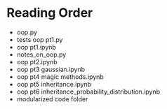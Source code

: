 # Reading Order

* oop.py
* tests oop pt1.py
* oop pt1.ipynb
* notes_on_oop.py
* oop pt2.ipynb
* oop pt3 gaussian.ipynb
* oop pt4 magic methods.ipynb
* oop pt5 inheritance.ipynb
* oop pt6 inheritance_probability_distribution.ipynb
* modularized code folder
